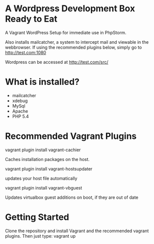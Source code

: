 A Wordpress Development Box Ready to Eat
========================================

A Vagrant WordPress Setup for immediate use in PhpStorm.

Also installs mailcatcher, a system to intercept mail and viewable in the webbrowser. If using the recommended plugins below, simply go to http://test.com:1080

Wordpress can be accessed at http://test.com/src/

What is installed?
==================

* mailcatcher
* xdebug
* MySql
* Apache
* PHP 5.4


Recommended Vagrant Plugins
===========================

vagrant plugin install vagrant-cachier

  Caches installation packages on the host.

vagrant plugin install vagrant-hostsupdater

  updates your host file automatically
  
vagrant plugin install vagrant-vbguest

  Updates virtualbox guest additions on boot, if they are out of date

Getting Started
===============

Clone the repository and install Vagrant and the recommended vagrant plugins. Then just type:
vagrant up
